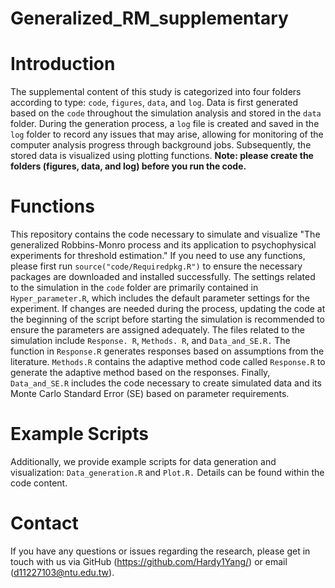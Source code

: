 # Generalized_RM_supplementary

# Introduction
 The supplemental content of this study is categorized into four folders according to type: `code`, `figures`, `data`, and `log`. Data is first generated based on the `code` throughout the simulation analysis and stored in the `data` folder. During the generation process, a `log` file is created and saved in the `log` folder to record any issues that may arise, allowing for monitoring of the computer analysis progress through background jobs. Subsequently, the stored data is visualized using plotting functions. 
 **Note: please create the folders (figures, data, and log) before you run the code.**
# Functions 
This repository contains the code necessary to simulate and visualize "The generalized Robbins-Monro process and its application to psychophysical experiments for threshold estimation." If you need to use any functions, please first run `source("code/Requiredpkg.R")` to ensure the necessary packages are downloaded and installed successfully. The settings related to the simulation in the `code` folder are primarily contained in `Hyper_parameter.R`, which includes the default parameter settings for the experiment. If changes are needed during the process, updating the code at the beginning of the script before starting the simulation is recommended to ensure the parameters are assigned adequately. The files related to the simulation include `Response. R`, `Methods. R`, and `Data_and_SE.R.` The function in `Response.R` generates responses based on assumptions from the literature. `Methods.R` contains the adaptive method code called `Response.R` to generate the adaptive method based on the responses. Finally, `Data_and_SE.R` includes the code necessary to create simulated data and its Monte Carlo Standard Error (SE) based on parameter requirements.

# Example Scripts
Additionally, we provide example scripts for data generation and visualization: `Data_generation.R` and `Plot.R.` 
Details can be found within the code content.

# Contact
If you have any questions or issues regarding the research, please get in touch with us via GitHub (https://github.com/Hardy1Yang/) or email (d11227103@ntu.edu.tw).
